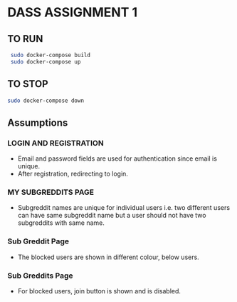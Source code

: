 # DASS ASSIGNMENT 1

## TO RUN  

```bash
 sudo docker-compose build
 sudo docker-compose up
 ```

## TO STOP

```bash
sudo docker-compose down
```

## Assumptions

### LOGIN AND REGISTRATION

- Email and password fields are used for authentication since email is unique.
- After registration, redirecting to login.

### MY SUBGREDDITS PAGE

- Subgreddit names are unique for individual users i.e. two different users can have same subgreddit name but a user should not have two subgreddits with same name.

### Sub Greddit Page

- The blocked users are shown in different colour, below users.

### Sub Greddits Page

- For blocked users, join button is shown and is disabled.
